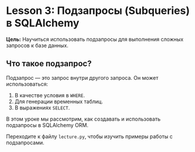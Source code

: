 # Lesson 3: Подзапросы (Subqueries) в SQLAlchemy

**Цель:** Научиться использовать подзапросы для выполнения сложных запросов к базе данных.

## Что такое подзапрос?

Подзапрос — это запрос внутри другого запроса. Он может использоваться:
1. В качестве условия в `WHERE`.
2. Для генерации временных таблиц.
3. В выражениях `SELECT`.

В этом уроке мы рассмотрим, как создавать и использовать подзапросы в SQLAlchemy ORM.

Переходите к файлу `lecture.py`, чтобы изучить примеры работы с подзапросами.